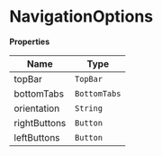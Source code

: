 <h1>NavigationOptions</h1>

**Properties**

| Name | Type |
| --- | --- |
| topBar | <code>TopBar</code> | 
| bottomTabs | <code>BottomTabs</code> | 
| orientation | <code>String</code> | 
| rightButtons | <code>Button</code> | 
| leftButtons | <code>Button</code> | 

